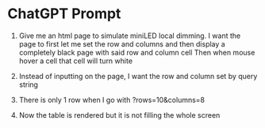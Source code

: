 # ChatGPT Prompt

1. Give me an html page to simulate miniLED local dimming.
   I want the page to first let me set the row and columns and then display a completely black page with said row and column cell
   Then when mouse hover a cell that cell will turn white
   
2. Instead of inputting on the page, I want the row and column set by query string

3. There is only 1 row when I go with ?rows=10&columns=8

4. Now the table is rendered but it is not filling the whole screen
